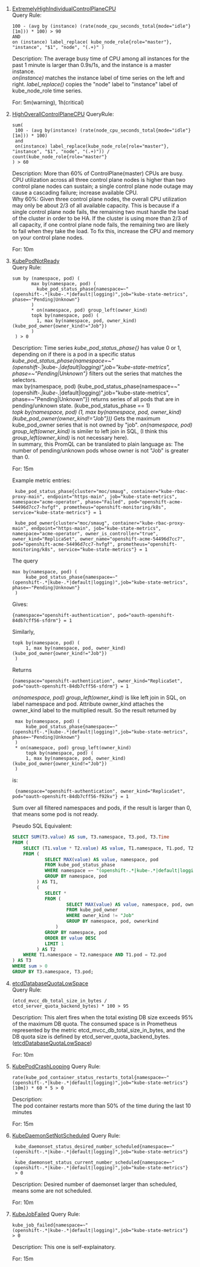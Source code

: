 1. [ExtremelyHighIndividualControlPlaneCPU](https://github.com/openshift/cluster-kube-apiserver-operator/blob/master/bindata/assets/alerts/cpu-utilization.yaml)  
    Query Rule:
    ```
    100 - (avg by (instance) (rate(node_cpu_seconds_total{mode="idle"}[1m])) * 100) > 90 
    AND 
    on (instance) label_replace( kube_node_role{role="master"}, "instance", "$1", "node", "(.+)" )
    ```
    Description: The average busy time of CPU among all instances for the past 1 minute is larger than 0.9s/1s, and the instance is a master instance.  
    _on(instance)_ matches the instance label of time series on the left and right. *label_replace()* copies the "node" label to "instance" label of kube_node_role time series.

    For: 5m(warning), 1h(critical)

2. [HighOverallControlPlaneCPU](https://github.com/openshift/cluster-kube-apiserver-operator/blob/master/bindata/assets/alerts/cpu-utilization.yaml)
   QueryRule:
   ```
   sum(
    100 - (avg by(instance) (rate(node_cpu_seconds_total{mode="idle"}[1m])) * 100) 
    and 
    on(instance) label_replace(kube_node_role{role="master"}, "instance", "$1", "node", "(.+)")) / count(kube_node_role{role="master"}
   ) > 60
   ```
   Description: More than 60% of ControlPlane(master) CPUs are busy. CPU utilization across all three control plane nodes is higher than two control plane nodes can sustain; a single control plane node outage may cause a cascading failure; increase available CPU.  
   Why 60%: Given three control plane nodes, the overall CPU utilization may only be about 2/3 of all available capacity. This is because if a single control plane node fails, the remaining two must handle the load of the cluster in order to be HA. If the cluster is using more than 2/3 of all capacity, if one control plane node fails, the remaining two are likely to fail when they take the load. To fix this, increase the CPU and memory on your control plane nodes.

   For: 10m

3. [KubePodNotReady](https://github.com/openshift/cluster-monitoring-operator/blob/aefc8fc5fc61c943dc1ca24b8c151940ae5f8f1c/assets/control-plane/prometheus-rule.yaml#L440-L449)  
   Query Rule:
   ```
   sum by (namespace, pod) (
          max by(namespace, pod) (
            kube_pod_status_phase{namespace=~"(openshift-.*|kube-.*|default|logging)",job="kube-state-metrics", phase=~"Pending|Unknown"}
          ) 
          * on(namespace, pod) group_left(owner_kind) 
          topk by(namespace, pod) (
            1, max by(namespace, pod, owner_kind) (kube_pod_owner{owner_kind!="Job"})
          )
    ) > 0
   ```
   Description: 
   Time series *kube_pod_status_phase{}* has value 0 or 1, depending on if there is a pod in a specific status  
   *kube_pod_status_phase{namespace=~"(openshift-.*|kube-.*|default|logging)",job="kube-state-metrics", phase=~"Pending|Unknown"}* filters out the series that matches the selectors.  
   max by(namespace, pod) (kube_pod_status_phase{namespace=~"(openshift-.*|kube-.*|default|logging)",job="kube-state-metrics", phase=~"Pending|Unknown"}) returns series of all pods that are in pending/unknown state. (kube_pod_status_phase == 1)  
   *topk by(namespace, pod) (1, max by(namespace, pod, owner_kind) (kube_pod_owner{owner_kind!="Job"}))* Gets the maximum kube_pod_owner series that is not owned by "job". *on(namespace, pod) group_left(owner_kind)* is similer to left join in SQL, (I think this *group_left(owner_kind)* is not necessary here).  
   In summary, this PromQL can be translated to plain language as: The number of pending/unknown pods whose owner is not "Job" is greater than 0.  

   For: 15m

   Example metric entries:
   ```
    kube_pod_status_phase{cluster="moc/smaug", container="kube-rbac-proxy-main", endpoint="https-main", job="kube-state-metrics", namespace="acme-operator", phase="Failed", pod="openshift-acme-54496d7cc7-hvfgf", prometheus="openshift-monitoring/k8s", service="kube-state-metrics"} = 1

    kube_pod_owner{cluster="moc/smaug", container="kube-rbac-proxy-main", endpoint="https-main", job="kube-state-metrics", namespace="acme-operator", owner_is_controller="true", owner_kind="ReplicaSet", owner_name="openshift-acme-54496d7cc7", pod="openshift-acme-54496d7cc7-hvfgf", prometheus="openshift-monitoring/k8s", service="kube-state-metrics"} = 1
   ```
   The query
   ```
   max by(namespace, pod) (
        kube_pod_status_phase{namespace=~"(openshift-.*|kube-.*|default|logging)",job="kube-state-metrics", phase=~"Pending|Unknown"}
    )
   ```
   Gives: 
   ```
   {namespace="openshift-authentication", pod="oauth-openshift-84db7cff56-sfdrm"} = 1
   ```
   Similarly, 
   ```
   topk by(namespace, pod) (
        1, max by(namespace, pod, owner_kind) (kube_pod_owner{owner_kind!="Job"})
    )
   ```
   Returns
   ```
   {namespace="openshift-authentication", owner_kind="ReplicaSet", pod="oauth-openshift-84db7cff56-sfdrm"} = 1
   ```
   *on(namespace, pod) group_left(owner_kind)* is like left join in SQL, on label namespace and pod. Attribute owner_kind attaches the owner_kind label to the multiplied result. So the result returned by
   ```
    max by(namespace, pod) (
        kube_pod_status_phase{namespace=~"(openshift-.*|kube-.*|default|logging)",job="kube-state-metrics", phase=~"Pending|Unknown"}
    ) 
    * on(namespace, pod) group_left(owner_kind) 
        topk by(namespace, pod) (
        1, max by(namespace, pod, owner_kind) (kube_pod_owner{owner_kind!="Job"})
    )
   ```
   is:
   ```
    {namespace="openshift-authentication", owner_kind="ReplicaSet", pod="oauth-openshift-84db7cff56-f92kv"} = 1
   ```
   Sum over all filtered namespaces and pods, if the result is larger than 0, that means some pod is not ready.

   Pseudo SQL Equivalent:
    ```sql
    SELECT SUM(T3.value) AS sum, T3.namespace, T3.pod, T3.Time
    FROM (
        SELECT (T1.value * T2.value) AS value, T1.namespace, T1.pod, T2.owner_kind
        FROM (
                SELECT MAX(value) AS value, namespace, pod
                FROM kube_pod_status_phase
                WHERE namespace =~ "(openshift-.*|kube-.*|default|logging)" AND job = "kube-state-metrics" AND phase =~ "Pending|Unknown"
                GROUP BY namespace, pod
             ) AS T1, 
             (
                SELECT *
                FROM (
                        SELECT MAX(value) AS value, namespace, pod, ownerkind
                        FROM kube_pod_owner
                        WHERE owner_kind != "Job"
                        GROUP BY namespace, pod, ownerkind
                    )
                GROUP BY namespace, pod
                ORDER BY value DESC
                LIMIT 1
             ) AS T2
        WHERE T1.namespace = T2.namespace AND T1.pod = T2.pod
    ) AS T3
    WHERE sum > 0
    GROUP BY T3.namespace, T3.pod;
    ```

4. [etcdDatabaseQuotaLowSpace](https://github.com/openshift/runbooks/blob/master/alerts/cluster-etcd-operator/etcdDatabaseQuotaLowSpace.md)  
   Query Rule:
   ```
   (etcd_mvcc_db_total_size_in_bytes / etcd_server_quota_backend_bytes) * 100 > 95
   ```
   Description: This alert fires when the total existing DB size exceeds 95% of the maximum DB quota. The consumed space is in Prometheus represented by the metric etcd_mvcc_db_total_size_in_bytes, and the DB quota size is defined by etcd_server_quota_backend_bytes. ([etcdDatabaseQuotaLowSpace](https://github.com/openshift/runbooks/blob/master/alerts/cluster-etcd-operator/etcdDatabaseQuotaLowSpace.md))

   For: 10m

5. [KubePodCrashLooping](https://github.com/openshift/cluster-monitoring-operator/blob/aefc8fc5fc61c943dc1ca24b8c151940ae5f8f1c/assets/control-plane/prometheus-rule.yaml#L440-L449)
   Query Rule:
   ```
   rate(kube_pod_container_status_restarts_total{namespace=~"(openshift-.*|kube-.*|default|logging)",job="kube-state-metrics"}[10m]) * 60 * 5 > 0
   ```
   Description:  
   The pod container restarts more than 50% of the time during the last 10 minutes  

   For: 15m

6. [KubeDaemonSetNotScheduled](https://github.com/openshift/cluster-monitoring-operator/blob/aefc8fc5fc61c943dc1ca24b8c151940ae5f8f1c/assets/control-plane/prometheus-rule.yaml#L186-L195)
   Query Rule:
   ```
    kube_daemonset_status_desired_number_scheduled{namespace=~"(openshift-.*|kube-.*|default|logging)",job="kube-state-metrics"}
    -
    kube_daemonset_status_current_number_scheduled{namespace=~"(openshift-.*|kube-.*|default|logging)",job="kube-state-metrics"} 
    > 0
   ```
   Description:
   Desired number of daemonset larger than scheduled, means some are not scheduled.

   For: 10m

7. [KubeJobFailed](https://github.com/openshift/cluster-monitoring-operator/blob/aefc8fc5fc61c943dc1ca24b8c151940ae5f8f1c/assets/control-plane/prometheus-rule.yaml#L186-L195)
   Query Rule:
   ```
   kube_job_failed{namespace=~"(openshift-.*|kube-.*|default|logging)",job="kube-state-metrics"}  > 0
   ```
   Description: This one is self-explainatory.

   For: 15m